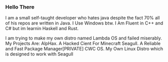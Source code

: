 ###   Hello There

I am a small self-taught developer who hates java despite the fact 70% all of his repos are written  in Java.
I Use Windows btw.
I Am Fluent in C++ and C# but im learnin Haskell and Rust.

I am trying to make my own distro named Lambda OS and failed miserably.
My Projects Are:
AlpHax. A Hacked Cient For Minecraft
Seagull. A Reliable and Fast Package Manager[PRIVATE]
CWC OS. My Own Linux Distro which is designed to work with Seagull

